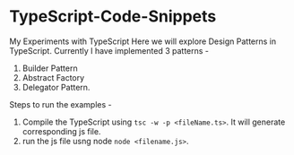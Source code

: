 # TypeScript-Code-Snippets
My Experiments with TypeScript
Here we will explore Design Patterns in TypeScript.
Currently I have implemented 3 patterns -
1. Builder Pattern
2. Abstract Factory
3. Delegator Pattern.

Steps to run the examples -
1. Compile the TypeScript using `tsc -w -p <fileName.ts>`. It will generate corresponding js file.
2. run the js file usng node `node <filename.js>`.
